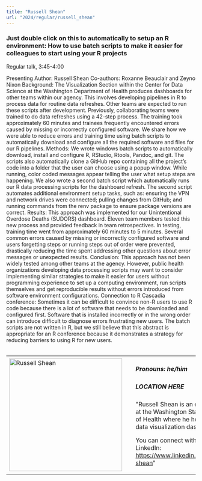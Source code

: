 ```yaml
---
title: "Russell Shean"
url: "2024/regular/russell_shean"
---
```


### Just double click on this to automatically to setup an R environment: How to use batch scripts to make it easier for colleagues to start using your R projects 
Regular talk, 3:45-4:00

Presenting Author: Russell Shean Co-authors: Roxanne Beauclair and Zeyno Nixon Background: The Visualization Section within the Center for Data Science at the Washington Department of Health produces dashboards for other teams within our agency. This involves developing pipelines in R to process data for routine data refreshes. Other teams are expected to run these scripts after development. Previously, collaborating teams were trained to do data refreshes using a 42-step process. The training took approximately 60 minutes and trainees frequently encountered errors caused by missing or incorrectly configured software. We share how we were able to reduce errors and training time using batch scripts to automatically download and configure all the required software and files for our R pipelines. Methods: We wrote windows batch scripts to automatically download, install and configure R, RStudio, Rtools, Pandoc, and git. The scripts also automatically clone a GitHub repo containing all the project’s code into a folder that the user can choose using a popup window. While running, color coded messages appear telling the user what setup steps are happening. We also wrote a second batch script which automatically runs our R data processing scripts for the dashboard refresh. The second script automates additional environment setup tasks, such as: ensuring the VPN and network drives were connected; pulling changes from GitHub; and running commands from the renv package to ensure package versions are correct. Results: This approach was implemented for our Unintentional Overdose Deaths (SUDORS) dashboard. Eleven team members tested this new process and provided feedback in team retrospectives. In testing, training time went from approximately 60 minutes to 5 minutes. Several common errors caused by missing or incorrectly configured software and users forgetting steps or running steps out of order were prevented, drastically reducing the time spent addressing other questions about error messages or unexpected results. Conclusion: This approach has not been widely tested among other teams at the agency. However, public health organizations developing data processing scripts may want to consider implementing similar strategies to make it easier for users without programming experience to set up a computing environment, run scripts themselves and get reproducible results without errors introduced from software environment configurations. Connection to R Cascadia conference: Sometimes it can be difficult to convince non-R users to use R code because there is a lot of software that needs to be downloaded and configured first. Software that is installed incorrectly or in the wrong order can introduce difficult to diagnose errors frustrating new users. The batch scripts are not written in R, but we still believe that this abstract is appropriate for an R conference because it demonstrates a strategy for reducing barriers to using R for new users.
<br><br>

<table>
  <tr><td><img width="300px" style="float: left; padding: 0px 20px 0px 0px;" 
           src="../../../../img/speakers/speakers_2024/russell_shean.jpg" alt="Russell Shean"></td>
  <td>
      <h5>Pronouns: he/him</h5>
      <h5>LOCATION HERE</h5>
      "Russell Shean is an epidemiologist at the Washington State Department of Health where he helps develop data visualization dashboards. 

You can connect with him on LinkedIn:  https://www.linkedin.com/in/russell-shean"
      </td></tr>

</table>


